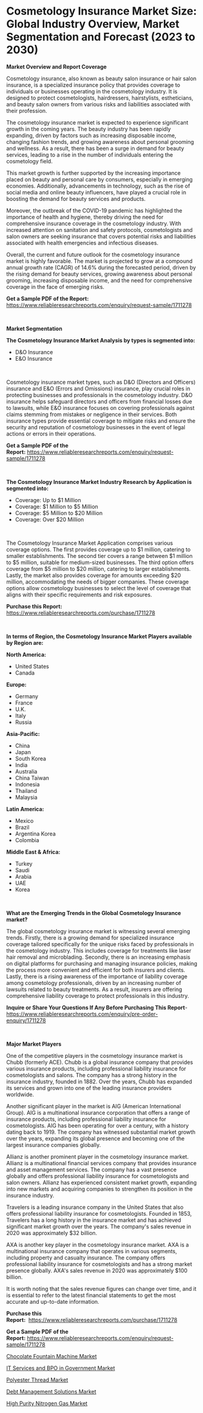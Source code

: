 <p><h1>Cosmetology Insurance Market Size: Global Industry Overview, Market Segmentation and Forecast (2023 to 2030)</h1></p><p><strong>Market Overview and Report Coverage</strong></p>
<p><p>Cosmetology insurance, also known as beauty salon insurance or hair salon insurance, is a specialized insurance policy that provides coverage to individuals or businesses operating in the cosmetology industry. It is designed to protect cosmetologists, hairdressers, hairstylists, estheticians, and beauty salon owners from various risks and liabilities associated with their profession.</p><p>The cosmetology insurance market is expected to experience significant growth in the coming years. The beauty industry has been rapidly expanding, driven by factors such as increasing disposable income, changing fashion trends, and growing awareness about personal grooming and wellness. As a result, there has been a surge in demand for beauty services, leading to a rise in the number of individuals entering the cosmetology field.</p><p>This market growth is further supported by the increasing importance placed on beauty and personal care by consumers, especially in emerging economies. Additionally, advancements in technology, such as the rise of social media and online beauty influencers, have played a crucial role in boosting the demand for beauty services and products.</p><p>Moreover, the outbreak of the COVID-19 pandemic has highlighted the importance of health and hygiene, thereby driving the need for comprehensive insurance coverage in the cosmetology industry. With increased attention on sanitation and safety protocols, cosmetologists and salon owners are seeking insurance that covers potential risks and liabilities associated with health emergencies and infectious diseases.</p><p>Overall, the current and future outlook for the cosmetology insurance market is highly favorable. The market is projected to grow at a compound annual growth rate (CAGR) of 14.6% during the forecasted period, driven by the rising demand for beauty services, growing awareness about personal grooming, increasing disposable income, and the need for comprehensive coverage in the face of emerging risks.</p></p>
<p><strong>Get a Sample PDF of the Report:</strong> <a href="https://www.reliableresearchreports.com/enquiry/request-sample/1711278">https://www.reliableresearchreports.com/enquiry/request-sample/1711278</a></p>
<p>&nbsp;</p>
<p><strong>Market Segmentation</strong></p>
<p><strong>The Cosmetology Insurance Market Analysis by types is segmented into:</strong></p>
<p><ul><li>D&O Insurance</li><li>E&O Insurance</li></ul></p>
<p>&nbsp;</p>
<p><p>Cosmetology insurance market types, such as D&O (Directors and Officers) insurance and E&O (Errors and Omissions) insurance, play crucial roles in protecting businesses and professionals in the cosmetology industry. D&O insurance helps safeguard directors and officers from financial losses due to lawsuits, while E&O insurance focuses on covering professionals against claims stemming from mistakes or negligence in their services. Both insurance types provide essential coverage to mitigate risks and ensure the security and reputation of cosmetology businesses in the event of legal actions or errors in their operations.</p></p>
<p><strong>Get a Sample PDF of the Report:</strong>&nbsp;<a href="https://www.reliableresearchreports.com/enquiry/request-sample/1711278">https://www.reliableresearchreports.com/enquiry/request-sample/1711278</a></p>
<p>&nbsp;</p>
<p><strong>The Cosmetology Insurance Market Industry Research by Application is segmented into:</strong></p>
<p><ul><li>Coverage: Up to $1 Million</li><li>Coverage: $1 Million to $5 Million</li><li>Coverage: $5 Million to $20 Million</li><li>Coverage: Over $20 Million</li></ul></p>
<p>&nbsp;</p>
<p><p>The Cosmetology Insurance Market Application comprises various coverage options. The first provides coverage up to $1 million, catering to smaller establishments. The second tier covers a range between $1 million to $5 million, suitable for medium-sized businesses. The third option offers coverage from $5 million to $20 million, catering to larger establishments. Lastly, the market also provides coverage for amounts exceeding $20 million, accommodating the needs of bigger companies. These coverage options allow cosmetology businesses to select the level of coverage that aligns with their specific requirements and risk exposures.</p></p>
<p><strong>Purchase this Report:</strong>&nbsp; <a href="https://www.reliableresearchreports.com/purchase/1711278">https://www.reliableresearchreports.com/purchase/1711278</a></p>
<p>&nbsp;</p>
<p><strong>In terms of Region, the Cosmetology Insurance Market Players available by Region are:</strong></p>
<p>
    <p> <strong> North America: </strong>
        <ul>
            <li>United States</li>
            <li>Canada</li>
        </ul>
        </p> 
    <p> <strong> Europe: </strong>
        <ul>
            <li>Germany</li>
            <li>France</li>
            <li>U.K.</li>
            <li>Italy</li>
            <li>Russia</li>
        </ul>
        </p> 
    <p> <strong> Asia-Pacific: </strong>
        <ul>
            <li>China</li>
            <li>Japan</li>
            <li>South Korea</li>
            <li>India</li>
            <li>Australia</li>
            <li>China Taiwan</li>
            <li>Indonesia</li>
            <li>Thailand</li>
            <li>Malaysia</li>
        </ul>
        </p> 
    <p> <strong> Latin America: </strong>
        <ul>
            <li>Mexico</li>
            <li>Brazil</li>
            <li>Argentina Korea</li>
            <li>Colombia</li>
        </ul>
        </p> 
    <p> <strong> Middle East & Africa: </strong>
        <ul>
            <li>Turkey</li>
            <li>Saudi</li>
            <li>Arabia</li>
            <li>UAE</li>
            <li>Korea</li>
        </ul>
    </p>
    </p>
<p>&nbsp;</p>
<p><strong>What are the Emerging Trends in the Global Cosmetology Insurance market?</strong></p>
<p><p>The global cosmetology insurance market is witnessing several emerging trends. Firstly, there is a growing demand for specialized insurance coverage tailored specifically for the unique risks faced by professionals in the cosmetology industry. This includes coverage for treatments like laser hair removal and microblading. Secondly, there is an increasing emphasis on digital platforms for purchasing and managing insurance policies, making the process more convenient and efficient for both insurers and clients. Lastly, there is a rising awareness of the importance of liability coverage among cosmetology professionals, driven by an increasing number of lawsuits related to beauty treatments. As a result, insurers are offering comprehensive liability coverage to protect professionals in this industry.</p></p>
<p><strong>Inquire or Share Your Questions If Any Before Purchasing This Report</strong>- <a href="https://www.reliableresearchreports.com/enquiry/pre-order-enquiry/1711278">https://www.reliableresearchreports.com/enquiry/pre-order-enquiry/1711278</a></p>
<p>&nbsp;</p>
<p><strong>Major Market Players</strong></p>
<p><p>One of the competitive players in the cosmetology insurance market is Chubb (formerly ACE). Chubb is a global insurance company that provides various insurance products, including professional liability insurance for cosmetologists and salons. The company has a strong history in the insurance industry, founded in 1882. Over the years, Chubb has expanded its services and grown into one of the leading insurance providers worldwide.</p><p>Another significant player in the market is AIG (American International Group). AIG is a multinational insurance corporation that offers a range of insurance products, including professional liability insurance for cosmetologists. AIG has been operating for over a century, with a history dating back to 1919. The company has witnessed substantial market growth over the years, expanding its global presence and becoming one of the largest insurance companies globally.</p><p>Allianz is another prominent player in the cosmetology insurance market. Allianz is a multinational financial services company that provides insurance and asset management services. The company has a vast presence globally and offers professional liability insurance for cosmetologists and salon owners. Allianz has experienced consistent market growth, expanding into new markets and acquiring companies to strengthen its position in the insurance industry.</p><p>Travelers is a leading insurance company in the United States that also offers professional liability insurance for cosmetologists. Founded in 1853, Travelers has a long history in the insurance market and has achieved significant market growth over the years. The company's sales revenue in 2020 was approximately $32 billion.</p><p>AXA is another key player in the cosmetology insurance market. AXA is a multinational insurance company that operates in various segments, including property and casualty insurance. The company offers professional liability insurance for cosmetologists and has a strong market presence globally. AXA's sales revenue in 2020 was approximately $100 billion.</p><p>It is worth noting that the sales revenue figures can change over time, and it is essential to refer to the latest financial statements to get the most accurate and up-to-date information.</p></p>
<p><strong>Purchase this Report:</strong>&nbsp;&nbsp;<a href="https://www.reliableresearchreports.com/purchase/1711278">https://www.reliableresearchreports.com/purchase/1711278</a></p>
<p></p>
<p><strong>Get a Sample PDF of the Report:</strong>&nbsp;<a href="https://www.reliableresearchreports.com/enquiry/request-sample/1711278">https://www.reliableresearchreports.com/enquiry/request-sample/1711278</a></p>
<p><p><a href="https://github.com/sofayahoo2023/Market-Research-Report-List-1/blob/main/chocolate-fountain-machine-market.md">Chocolate Fountain Machine Market</a></p><p><a href="https://medium.com/@kcekkboop72786/it-services-and-bpo-in-government-market-exploring-market-share-market-trends-and-future-growth-f57d3e7a50d0">IT Services and BPO in Government Market</a></p><p><a href="https://www.linkedin.com/pulse/polyester-thread-market-insights-players-forecast-till-2030-atmark-cnhef/">Polyester Thread Market</a></p><p><a href="https://medium.com/@adealoshi97/debt-management-solutions-market-size-reveals-the-best-marketing-channels-in-global-industry-cc993a4b1ce3">Debt Management Solutions Market</a></p><p><a href="https://www.linkedin.com/pulse/decoding-high-purity-nitrogen-gas-market-deep-dive-latest-rmnjf/">High Purity Nitrogen Gas Market</a></p></p>